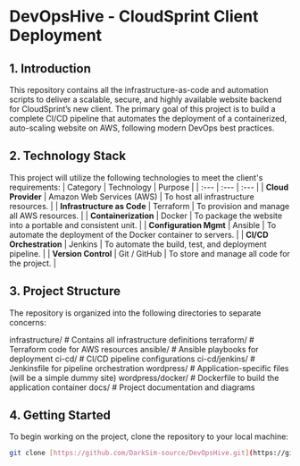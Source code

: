 # DevOpsHive - CloudSprint Client Deployment
## 1. Introduction
This repository contains all the infrastructure-as-code and automation scripts to deliver a scalable, secure, and highly available website backend for CloudSprint’s new client.
The primary goal of this project is to build a complete CI/CD pipeline that automates the deployment of a containerized, auto-scaling website on AWS, following modern DevOps best practices.

## 2. Technology Stack
This project will utilize the following technologies to meet the client's requirements:
| Category | Technology | Purpose |
| :--- | :--- | :--- |
| **Cloud Provider** | Amazon Web Services (AWS) | To host all infrastructure resources. |
| **Infrastructure as Code** | Terraform | To provision and manage all AWS resources. |
| **Containerization** | Docker | To package the website into a portable and consistent unit. |
| **Configuration Mgmt** | Ansible | To automate the deployment of the Docker container to servers. |
| **CI/CD Orchestration** | Jenkins | To automate the build, test, and deployment pipeline. |
| **Version Control** | Git / GitHub | To store and manage all code for the project. |

## 3. Project Structure
The repository is organized into the following directories to separate concerns:

infrastructure/     # Contains all infrastructure definitions
terraform/      # Terraform code for AWS resources
ansible/        # Ansible playbooks for deployment
ci-cd/              # CI/CD pipeline configurations
  ci-cd/jenkins/        # Jenkinsfile for pipeline orchestration
wordpress/          # Application-specific files (will be a simple dummy site)
  wordpress/docker/         # Dockerfile to build the application container
docs/               # Project documentation and diagrams

## 4. Getting Started
To begin working on the project, clone the repository to your local machine:
```bash
git clone [https://github.com/DarkSim-source/DevOpsHive.git](https://github.com/DarkSim-source/DevOpsHive.git)
